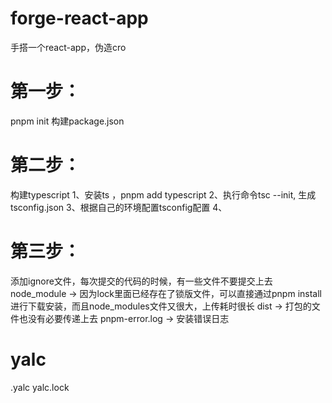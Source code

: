 # forge-react-app
手搭一个react-app，伪造cro
# 第一步：
pnpm init 构建package.json

# 第二步：
构建typescript
1、安装ts ，pnpm add typescript
2、执行命令tsc --init, 生成tsconfig.json
3、根据自己的环境配置tsconfig配置
4、

# 第三步：
添加ignore文件，每次提交的代码的时候，有一些文件不要提交上去
node_module -> 因为lock里面已经存在了锁版文件，可以直接通过pnpm install 进行下载安装，而且node_modules文件又很大，上传耗时很长
dist -> 打包的文件也没有必要传递上去
pnpm-error.log -> 安装错误日志
# yalc
.yalc
yalc.lock